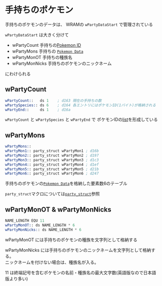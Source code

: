 # 手持ちのポケモン

手持ちのポケモンのデータは、 WRAMの `wPartyDataStart` で管理されている

`wPartyDataStart` は大きく分けて

- wPartyCount 手持ちの[Pokemon ID](./pokemon_id.md)
- wPartyMons 手持ちの [`Pokemon Data`](./pokemon_data.md)
- wPartyMonOT 手持ちの種族名
- wPartyMonNicks 手持ちのポケモンのニックネーム

にわけられる

## wPartyCount

```asm  
wPartyCount::   ds 1    ; d163 現在の手持ちの数
wPartySpecies:: ds 6    ; d164 各エントリにはポケモンID(1バイト)が格納される
wPartyEnd::     ds 1    ; d16a
```

`wPartyCount` と `wPartySpecies` と `wPartyEnd` で ポケモンIDの[list](../list.md)を形成している


## wPartyMons

```asm
wPartyMons::
wPartyMon1:: party_struct wPartyMon1 ; d16b
wPartyMon2:: party_struct wPartyMon2 ; d197
wPartyMon3:: party_struct wPartyMon3 ; d1c3
wPartyMon4:: party_struct wPartyMon4 ; d1ef
wPartyMon5:: party_struct wPartyMon5 ; d21b
wPartyMon6:: party_struct wPartyMon6 ; d247
```

手持ちのポケモンの[`Pokemon Data`](./pokemon_data.md)を格納した要素数6のテーブル

`party_struct`マクロについては[`party_struct`](./pokemon_data.md#party_struct)参照

## wPartyMonOT & wPartyMonNicks

```asm
NAME_LENGTH EQU 11
wPartyMonOT:: ds NAME_LENGTH * 6
wPartyMonNicks:: ds NAME_LENGTH * 6
```

wPartyMonOT には手持ちのポケモンの種族を文字列として格納する

wPartyMonNicks には手持ちのポケモンのニックネームを文字列として格納する。  
ニックネームを付けない場合は、種族名が入る。

11 は終端記号を含むポケモンの名前・種族名の最大文字数(英語版なので日本語版より多い)